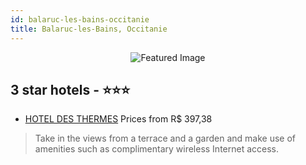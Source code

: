 ```yaml
---
id: balaruc-les-bains-occitanie
title: Balaruc-les-Bains, Occitanie
---
```


<center><img src="https://i.travelapi.com/hotels/12000000/11770000/11763200/11763189/77cb356b_z.jpg" alt="Featured Image" /></center>


##  3 star hotels - ⭐️⭐️⭐️

-    [HOTEL DES THERMES](https://us.hurb.com/hotels/balaruc-les-bains/hotel-des-thermes-JNP-JP919240?cmp=18055) Prices from R$ 397,38
   > Take in the views from a terrace and a garden and make use of amenities such as complimentary wireless Internet access.
